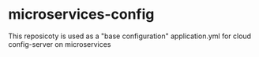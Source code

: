 # microservices-config
This reposicoty is used as a "base configuration" application.yml for cloud config-server on microservices
